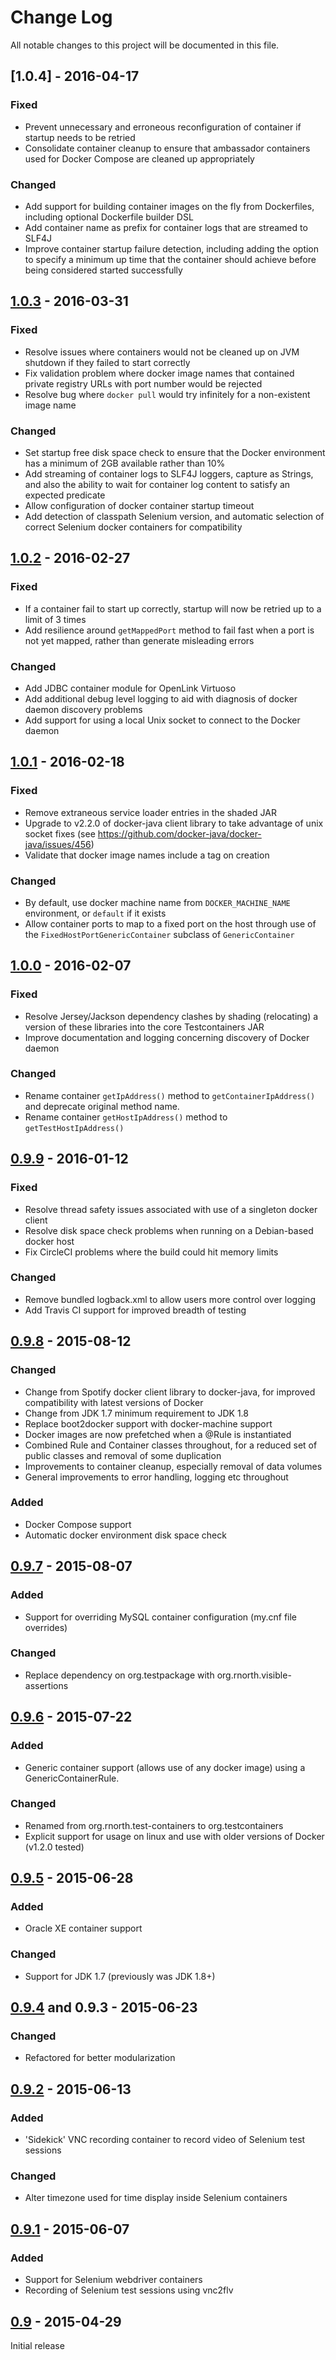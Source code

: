 # Change Log
All notable changes to this project will be documented in this file.

## [1.0.4] - 2016-04-17
### Fixed
- Prevent unnecessary and erroneous reconfiguration of container if startup needs to be retried
- Consolidate container cleanup to ensure that ambassador containers used for Docker Compose are cleaned up appropriately

### Changed
- Add support for building container images on the fly from Dockerfiles, including optional Dockerfile builder DSL
- Add container name as prefix for container logs that are streamed to SLF4J
- Improve container startup failure detection, including adding the option to specify a minimum up time that the container should achieve before being considered started successfully

## [1.0.3] - 2016-03-31
### Fixed
- Resolve issues where containers would not be cleaned up on JVM shutdown if they failed to start correctly
- Fix validation problem where docker image names that contained private registry URLs with port number would be rejected
- Resolve bug where `docker pull` would try infinitely for a non-existent image name

### Changed
- Set startup free disk space check to ensure that the Docker environment has a minimum of 2GB available rather than 10%
- Add streaming of container logs to SLF4J loggers, capture as Strings, and also the ability to wait for container log content to satisfy an expected predicate
- Allow configuration of docker container startup timeout
- Add detection of classpath Selenium version, and automatic selection of correct Selenium docker containers for compatibility

## [1.0.2] - 2016-02-27
### Fixed
- If a container fail to start up correctly, startup will now be retried up to a limit of 3 times
- Add resilience around `getMappedPort` method to fail fast when a port is not yet mapped, rather than generate misleading errors

### Changed
- Add JDBC container module for OpenLink Virtuoso
- Add additional debug level logging to aid with diagnosis of docker daemon discovery problems
- Add support for using a local Unix socket to connect to the Docker daemon

## [1.0.1] - 2016-02-18
### Fixed
- Remove extraneous service loader entries in the shaded JAR
- Upgrade to v2.2.0 of docker-java client library to take advantage of unix socket fixes (see https://github.com/docker-java/docker-java/issues/456)
- Validate that docker image names include a tag on creation

### Changed
- By default, use docker machine name from `DOCKER_MACHINE_NAME` environment, or `default` if it exists
- Allow container ports to map to a fixed port on the host through use of the `FixedHostPortGenericContainer` subclass of `GenericContainer`

## [1.0.0] - 2016-02-07
### Fixed
- Resolve Jersey/Jackson dependency clashes by shading (relocating) a version of these libraries into the core Testcontainers JAR
- Improve documentation and logging concerning discovery of Docker daemon

### Changed
- Rename container `getIpAddress()` method to `getContainerIpAddress()` and deprecate original method name.
- Rename container `getHostIpAddress()` method to `getTestHostIpAddress()`

## [0.9.9] - 2016-01-12
### Fixed
- Resolve thread safety issues associated with use of a singleton docker client
- Resolve disk space check problems when running on a Debian-based docker host
- Fix CircleCI problems where the build could hit memory limits

### Changed
- Remove bundled logback.xml to allow users more control over logging
- Add Travis CI support for improved breadth of testing

## [0.9.8] - 2015-08-12
### Changed
- Change from Spotify docker client library to docker-java, for improved compatibility with latest versions of Docker
- Change from JDK 1.7 minimum requirement to JDK 1.8
- Replace boot2docker support with docker-machine support
- Docker images are now prefetched when a @Rule is instantiated
- Combined Rule and Container classes throughout, for a reduced set of public classes and removal of some duplication
- Improvements to container cleanup, especially removal of data volumes
- General improvements to error handling, logging etc throughout

### Added
- Docker Compose support
- Automatic docker environment disk space check

## [0.9.7] - 2015-08-07
### Added
- Support for overriding MySQL container configuration (my.cnf file overrides)

### Changed
- Replace dependency on org.testpackage with org.rnorth.visible-assertions

## [0.9.6] - 2015-07-22
### Added
- Generic container support (allows use of any docker image) using a GenericContainerRule.

### Changed
- Renamed from org.rnorth.test-containers to org.testcontainers
- Explicit support for usage on linux and use with older versions of Docker (v1.2.0 tested)

## [0.9.5] - 2015-06-28
### Added
- Oracle XE container support

### Changed
- Support for JDK 1.7 (previously was JDK 1.8+)

## [0.9.4] and 0.9.3 - 2015-06-23
### Changed
- Refactored for better modularization

## [0.9.2] - 2015-06-13
### Added
- 'Sidekick' VNC recording container to record video of Selenium test sessions

### Changed
- Alter timezone used for time display inside Selenium containers

## [0.9.1] - 2015-06-07
### Added
- Support for Selenium webdriver containers
- Recording of Selenium test sessions using vnc2flv

## [0.9] - 2015-04-29
Initial release

[1.0.3]: https://github.com/testcontainers/testcontainers-java/releases/tag/testcontainers-1.0.3
[1.0.2]: https://github.com/testcontainers/testcontainers-java/releases/tag/testcontainers-1.0.2
[1.0.1]: https://github.com/testcontainers/testcontainers-java/releases/tag/testcontainers-1.0.1
[1.0.0]: https://github.com/testcontainers/testcontainers-java/releases/tag/testcontainers-1.0.0
[0.9.9]: https://github.com/testcontainers/testcontainers-java/releases/tag/testcontainers-0.9.9
[0.9.8]: https://github.com/testcontainers/testcontainers-java/releases/tag/testcontainers-0.9.8
[0.9.7]: https://github.com/testcontainers/testcontainers-java/releases/tag/test-containers-0.9.7
[0.9.6]: https://github.com/testcontainers/testcontainers-java/releases/tag/test-containers-0.9.6
[0.9.5]: https://github.com/testcontainers/testcontainers-java/releases/tag/test-containers-0.9.5
[0.9.4]: https://github.com/testcontainers/testcontainers-java/releases/tag/test-containers-0.9.4
[0.9.3]: https://github.com/testcontainers/testcontainers-java/releases/tag/test-containers-0.9.3
[0.9.2]: https://github.com/testcontainers/testcontainers-java/releases/tag/test-containers-0.9.2
[0.9.1]: https://github.com/testcontainers/testcontainers-java/releases/tag/test-containers-0.9.1
[0.9]: https://github.com/testcontainers/testcontainers-java/releases/tag/test-containers-0.9
